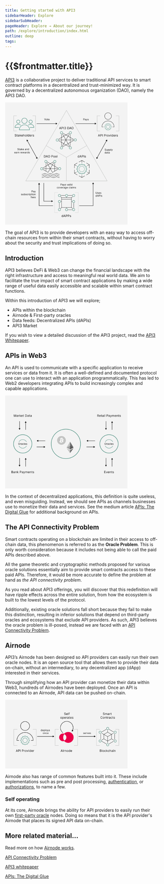 ```yaml
---
title: Getting started with API3
sidebarHeader: Explore
sidebarSubHeader:
pageHeader: Explore → About our journey!
path: /explore/introduction/index.html
outline: deep
tags:
---
```


<PageHeader/>

<SearchHighlight/>

<FlexStartTag/>

# {{$frontmatter.title}}

[API3<ExternalLinkImage/>](https://api3.org) is a collaborative project to
deliver traditional API services to smart contract platforms in a decentralized
and trust-minimized way. It is governed by a decentralized autonomous
organization (DAO), namely the API3 DAO.

<img src="../assets/images/06-a-API3_DAO-Op1.png" style="width:400px">

The goal of API3 is to provide developers with an easy way to access off-chain
resources from within their smart contracts, without having to worry about the
security and trust implications of doing so.

## Introduction

API3 believes DeFi & Web3 can change the financial landscape with the right
infrastructure and access to meaningful real world data. We aim to facilitate
the true impact of smart contract applications by making a wide range of useful
data easily accessible and scalable within smart contract functions.

Within this introduction of API3 we will explore;

- APIs within the blockchain
- Airnode & First-party oracles
- Data feeds: Decentralized APIs (dAPIs)
- API3 Market

If you wish to view a detailed discussion of the API3 project, read the
[API3 Whitepaper<ExternalLinkImage/>](https://github.com/api3dao/api3-whitepaper/blob/master/api3-whitepaper.pdf).

## APIs in Web3

An API is used to communicate with a specific application to receive services or
data from it. It is often a well-defined and documented protocol one can use to
interact with an application programmatically. This has led to Web2 developers
integrating APIs to build increasingly complex and capable applications.

<img src="../assets/images/API_use_cases_intro.png" style="width:400px">

In the context of decentralized applications, this definition is quite useless,
and even misguiding. Instead, we should see APIs as channels businesses use to
monetize their data and services. See the medium article
[APIs: The Digital Glue](https://medium.com/api3/apis-the-digital-glue-7ac87566e773)
for additional background on APIs.

## The API Connectivity Problem

Smart contracts operating on a blockchain are limited in their access to
off-chain data, this phenomenon is referred to as the **Oracle Problem**. This
is only worth consideration because it includes not being able to call the paid
APIs described above.

All the game theoretic and cryptographic methods proposed for various oracle
solutions essentially aim to provide smart contracts access to these paid APIs.
Therefore, it would be more accurate to define the problem at hand as _the API
connectivity problem_.

As you read about API3 offerings, you will discover that this redefinition will
have ripple effects across the entire solution, from how the ecosystem is built
to the lowest levels of the protocol.

Additionally, existing oracle solutions fall short because they fail to make
this distinction, resulting in inferior solutions that depend on third-party
oracles and ecosystems that exclude API providers. As such, API3 believes the
oracle problem is ill-posed, instead we are faced with an
[API Connectivity Problem<ExternalLinkImage/>](https://medium.com/api3/the-api-connectivity-problem-bd7fa0420636).

## Airnode

API3’s Airnode has been designed so API providers can easily run their own
oracle nodes. It is an open source tool that allows them to provide their data
on-chain, without an intermediary, to any decentralized app (dApp) interested in
their services.

Through simplifying how an API provider can monetize their data within Web3,
hundreds of Airnodes have been deployed. Once an API is connected to an Airnode,
API data can be pushed on-chain.

<img src="../assets/images/04-Airnode_Design_Philosophy.png" style="width:400px">

Airnode also has range of common features built into it. These include
implementations such as pre and post processing,
[authentication](/reference/airnode/latest/concepts/relay-meta-auth.html), or
[authorizations](/reference/airnode/latest/concepts/authorizations.html), to
name a few.

### Self operating

At its core, Airnode brings the ability for API providers to easily run their
own [first-party oracle](/explore/introduction/first-party.md) nodes. Doing so
means that it is the API provider's Airnode that places its signed API data
on-chain.

## More related material...

Read more on how
[Airnode works](/reference/airnode/latest/understand/index.html).

[API Connectivity Problem<ExternalLinkImage/>](https://medium.com/api3/the-api-connectivity-problem-bd7fa0420636)

[API3 whitepaper<ExternalLinkImage/>](https://github.com/api3dao/api3-whitepaper/blob/master/api3-whitepaper.pdf)

[APIs: The Digital Glue<ExternalLinkImage/>](https://medium.com/api3/apis-the-digital-glue-7ac87566e773)

<FlexEndTag/>
